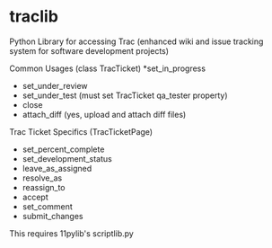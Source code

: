 traclib
=======

Python Library for accessing Trac (enhanced wiki and issue tracking system for software development projects)


Common Usages (class TracTicket)
*set_in_progress
 * set_under_review
 * set_under_test (must set TracTicket qa_tester property)
 * close
 * attach_diff (yes, upload and attach diff files)
 
Trac Ticket Specifics (TracTicketPage)
 * set_percent_complete
 * set_development_status
 * leave_as_assigned
 * resolve_as
 * reassign_to
 * accept
 * set_comment
 * submit_changes

This requires 11pylib's scriptlib.py
